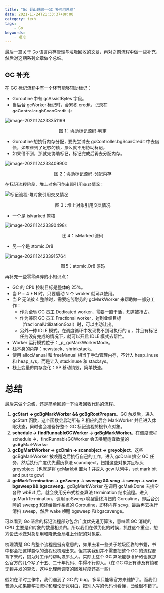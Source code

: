 ```yaml
---
title: "Go 翻山越岭——GC 补充与总结"
date: 2021-11-24T21:33:37+08:00
category: tech
tags:
    - Go
keywords:
    - 理论
---
```


最后一篇关于 Go 语言内存管理与垃圾回收的文章，再对之前流程中做一些补充，然后对这期系列文章做个总结。

## GC 补充

在 GC 标记流程中有一个环节能够辅助标记：

- Goroutine 中有 gcAssistBytes 字段。
- 当后台 gcWorker 标记时，会累积 credit，记录在 gcController.gbScanCredit 中

![image-20211124233351199](https://cdn.jsdelivr.net/gh/JupiterXue/PictureBed/BlogImg/202111242333365.png)

<center>图 1：协助标记源码-判定</center>

- Goroutine 想执行内存分配，要先尝试去 gcController.bgScanCredit 中去借债，如果借到了足够的债，那么就不用协助标记。
- 如果借不到，那就先协助标记，标记完成后再去分配内存。

![image-20211124233409903](https://cdn.jsdelivr.net/gh/JupiterXue/PictureBed/BlogImg/202111242334952.png)

<center>图 2：协助标记源码-分配内存</center>



在标记流程阶段，堆上对象可能出现引用交叉情况：

![标记流程-堆对象引用交叉情况](https://cdn.jsdelivr.net/gh/JupiterXue/PictureBed/BlogImg/202111242342645.png)

<center>图 3：堆上对象引用交叉情况</center>

- 一个是 isMarked 剪枝

![image-20211124233904984](https://cdn.jsdelivr.net/gh/JupiterXue/PictureBed/BlogImg/202111242339052.png)

<center>图 4：isMarked 源码</center>

- 另一个是 atomic.Or8

![image-20211124233915764](https://cdn.jsdelivr.net/gh/JupiterXue/PictureBed/BlogImg/202111242339838.png)

<center>图 5：atomic.Or8 源码</center>



再补充一些零零碎碎的小知识点：

- GC 的 CPU 控制目标是整体的 25%。
- 当 P = 4 * N 时，只要启动 N 个 wroker 就可以使用。
- 当 P 无法被 4 整除时，需要吃苦耐劳的 gcMarkWorker 来帮助做一部分工作：
  - 作为全局 GC 员工 Dedicated worker，需要一直干活，知道被抢占。
  - 作为兼职 GC 员工 Fractional worker，达到业绩目标（fractionalUtilizationGoal）时，可以主动让出。
  - 另外一种 IDLE 模式。在调度循环中发现找不到可执行的 g ，并且有标记任务没有完成的情况下，就可以开启 IDLE 模式去帮忙。
- Worker 运行模式位于：\_p_.gcMarkWorkerMode。
- 栈本身的内存：newstack、shrinkstack。
- 使用 allocManual 和 freeManual 相当于手动管理内存，不计入 heap_inuse 和 heap_sys，而是计入 stackinuse 和 stacksys。
- 栈上变量的内存变化：SP 移动销毁，简单快速。



# 总结

最后来做个总结，还是简单回顾一下垃圾回收代码的流程。

1. **gcStart → gcBgMarkWorker && gcBgRootPrepare**。GC 触发后，进入 gcStart 函数，这个函数会启动所有 P 相应的后台 MarkWorker 并且进入休眠状态，同时也会准备好整个 GC 标记流程的根节点对象。
2. **schedule → findRunnableGCWorker → gcBgMarkWorker**。在调度流程 schedule 中，findRunnableGCWorker 会去唤醒适宜数量的 gcBgMarkWorker
3. **gcBgMarkWorker → gcDrain  → scanobject → greyobject**。这些 gcBgMarkWorker 被唤醒之后执行自己的工作，进入 gcDrain  排空 GC 任务，然后执行广度优先遍历算法 scanobject，扫描这些对象并且标灰 greyobject（也就是将 gcMarkbit 置为 1 并放入 gcw 队列中，set mark bit and put to gcw）
4. **gcMarkTermination → gcSweep → sweepg && scvg → sweep → wake bgsweep && bgscaveng**。gcBgMarkWorker 在调用 gcMarkDone 去排空各种 wbBuf 后，就会使用分布式检查算法 termination 结束流程。进入gcMarkTermination，调用 gcSweep 唤醒最终清扫的 Goroutine，即后台沉睡的 sweepg 和还给操作系统的 Goroutine，即环内存 scvg，最后再去执行清扫 sweep，然后 wake 唤醒 bgsweep 和 bgscavenge。



可以看到 Go 语言的标记流程部分包含广度优先遍历算法，意味着 GC 消耗的 CPU 主要是和对象的数量相关的。所以我们在做优化的时候，抓住这个重点，想方设法地做对象复用和降低全局堆上分配的对象数。



梳理清楚 GC 的整个流程是挺有意思的，如果去看一些关于垃圾回收的书籍，书中都会把这样类似的流程也梳理出来。但其实我们并不需要把整个 GC 的流程都背下来的，因为对工作的帮助没那么大。实际上这个 GC 算法能够维护的也就那么官方的几个写了十五、二十年代码、牛得不行的人。（在 GC 中还有涉及有锁和无锁并发的算法，这种比理解调度的困难程度还高一些）



假如在平时工作中，我们遇到了 GC 的 bug，多半只能等官方来维护了。而我们普通人如果能够把流程和理论研究明白，把别人写的代码也看懂，已经很不错了。
